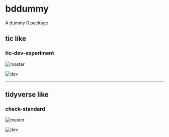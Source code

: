 # bddummy
 A dummy R package

## tic like 

### tic-dev-experiment

![master](https://github.com/sunn-e/bddummy/workflows/tic-dev-experiment/badge.svg?branch=master)

![dev](https://github.com/sunn-e/bddummy/workflows/tic-dev-experiment/badge.svg?branch=dev)

---

## tidyverse like 

### check-standard

![master](https://github.com/sunn-e/bddummy/workflows/check-standard/badge.svg?branch=master)

![dev](https://github.com/sunn-e/bddummy/workflows/check-standard/badge.svg?branch=dev)


